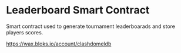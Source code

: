 # Leaderboard Smart Contract

Smart contract used to generate tournament leaderboarads and store players scores.

https://wax.bloks.io/account/clashdomeldb